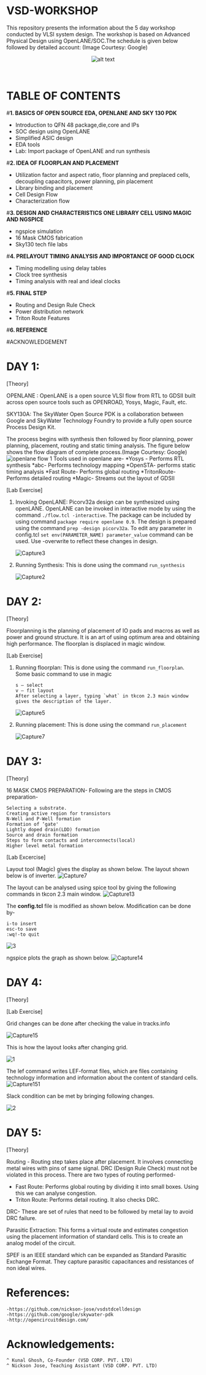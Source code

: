 # ****VSD-WORKSHOP****
This repository presents the information about the 5 day workshop conducted by VLSI system design. The workshop is based on Advanced Physical Design using OpenLANE/SOC.The schedule is given below followed by detailed account:
(Image Courtesy: Google) 
<p align="center">
<img src="https://github.com/shrutimary15/VSD-workshop/blob/main/photo_2021-01-23_19-54-03.jpg" 
alt="alt text"  >
<p/>
<br/>

# **TABLE OF CONTENTS**

  #**1. BASICS OF OPEN SOURCE EDA, OPENLANE AND SKY 130 PDK**
  * Introduction to QFN 48 package,die,core and IPs
  * SOC design using OpenLANE
  * Simplified ASIC design
  * EDA tools
  * Lab: Import package of OpenLANE and run synthesis
  
  #**2. IDEA OF FLOORPLAN AND PLACEMENT**
  * Utilization factor and aspect ratio, floor planning and preplaced cells, decoupling capacitors, power planning, pin placement
  * Library binding and placement
  * Cell Design Flow
  * Characterization flow
  
  #**3. DESIGN AND CHARACTERISTICS ONE LIBRARY CELL USING MAGIC AND NGSPICE**
  * ngspice simulation
  * 16 Mask CMOS fabrication
  * Sky130 tech file labs
  
  #**4. PRELAYOUT TIMING ANALYSIS AND IMPORTANCE OF GOOD CLOCK**
  * Timing modelling using delay tables
  * Clock tree synthesis
  * Timing analysis with real and ideal clocks
  
  #**5. FINAL STEP**
  * Routing and Design Rule Check
  * Power distribution network 
  * Triton Route Features
  
  #**6. REFERENCE**
  
  #ACKNOWLEDGEMENT
  
  
  
  # DAY 1:
 [Theory]
 
  OPENLANE : OpenLANE is a open source VLSI flow from RTL to GDSII built across open source tools such as OPENROAD, Yosys, Magic, Fault, etc.
  
  SKY130A: The SkyWater Open Source PDK is a collaboration between Google and SkyWater Technology Foundry to provide a fully open source Process Design Kit.
  
  The process begins with synthesis then followed by floor planning, power planning, placement, routing and static timing analysis. The figure below shows the flow diagram of     complete process.(Image Courtesy: Google)
  ![openlane flow 1](https://user-images.githubusercontent.com/77826778/105610075-7fe30880-5dd3-11eb-8927-1b4b084010de.png)
  Tools used in openlane are-
   *Yosys - Performs RTL synthesis
   *abc- Performs technology mapping
   *OpenSTA- performs static timing analysis
   *Fast Route- Performs global routing
   *TritonRoute- Performs detailed routing
   *Magic- Streams out the layout of GDSII
  
  [Lab Exercise]
  
 1. Invoking OpenLANE: Picorv32a design can be synthesized using openLANE. OpenLANE can be invoked in interactive mode by using the command ```./flow.tcl -interactive```.  The       package can be included by using command ```package require openlane 0.9```. The design is prepared using the command ```prep -design picorv32a```. To edit any parameter in     config.tcl ```set env(PARAMETER_NAME) parameter_value``` command can be used. Use -overwrite to reflect these changes in design.
 
      ![Capture3](https://user-images.githubusercontent.com/77826778/105609006-5d99bc80-5dcc-11eb-9915-9001fb5c6189.PNG)


 2. Running Synthesis: This is done using the command ```run_synthesis```
 
      ![Capture2](https://user-images.githubusercontent.com/77826778/105607225-9e410800-5dc3-11eb-9516-fe645dad0811.PNG)
  
  # DAY 2:
  [Theory]
   
   Floorplanning is the planning of placement of IO pads and macros as well as power and ground structure. It is an art of using optimum area and obtaining high performance.
   The floorplan is displaced in magic window.      
    
    
  [Lab Exercise]
  
  1. Running floorplan: This is done using the command ```run_floorplan```.
     Some basic command to use in magic 
           
         s – select
         v — fit layout
         After selecting a layer, typing `what` in tkcon 2.3 main window gives the description of the layer.
  
     ![Capture5](https://user-images.githubusercontent.com/77826778/105608789-2676db80-5dcb-11eb-9fa6-a9d24774f71d.PNG)
  
  2. Running placement: This is done using the command ```run_placement```
  
     ![Capture7](https://user-images.githubusercontent.com/77826778/105609360-cd10ab80-5dce-11eb-8f66-cf04798b1279.PNG)
  
  # DAY 3:
  [Theory]
   
   16 MASK CMOS PREPARATION-
   Following are the steps in CMOS preparation-
   
    Selecting a substrate.
    Creating active region for transistors
    N-Well and P-Well formation
    Formation of ‘gate'
    Lightly doped drain(LDD) formation
    Source and drain formation
    Steps to form contacts and interconnects(local)
    Higher level metal formation
    
    
   [Lab Excercise]
   
   Layout tool (Magic) gives the display as shown below. The layout shown below is of inverter.
   ![Capture7](https://user-images.githubusercontent.com/77826778/106092070-9979ac80-6153-11eb-8f37-c66d251d6ee6.PNG)
   
   
   The layout can be analysed using spice tool by giving the following commands in tkcon 2.3 main window.
   ![Capture13](https://user-images.githubusercontent.com/77826778/106092274-f5443580-6153-11eb-9401-ce0d9e8390dd.PNG)
   
   The **config.tcl** file is modified as shown below. Modification can be done by-
     
    i-to insert
    esc-to save
    :wq!-to quit 
    
   ![3](https://user-images.githubusercontent.com/77826778/106151760-b4274200-61a2-11eb-94dc-ebe82f5ecea0.PNG)
   
   ngspice plots the graph as shown below.
   ![Capture14](https://user-images.githubusercontent.com/77826778/106092360-21f84d00-6154-11eb-92ef-93401b5c7e86.PNG)
    
   # DAY 4:
   [Theory]
   
   [Lab Exercise]
   
   Grid changes can be done after checking the value in tracks.info
   
   ![Capture15](https://user-images.githubusercontent.com/77826778/106150340-40d10080-61a1-11eb-9df7-bc89d7fc6263.PNG)
    
   This is how the layout looks after changing grid. 
   
   ![1](https://user-images.githubusercontent.com/77826778/106150354-4595b480-61a1-11eb-895e-c677b100ca9b.PNG)
    
   The lef command writes LEF-format files, which are files containing technology information and information about the content of standard cells.
   ![Capture151](https://user-images.githubusercontent.com/77826778/106150371-4a5a6880-61a1-11eb-8346-55bf77769083.PNG)
   
   Slack condition can be met by bringing following changes.
   
   ![2](https://user-images.githubusercontent.com/77826778/106151882-d8831e80-61a2-11eb-9d26-60bff8f9837d.PNG)
   
   # DAY 5:
   [Theory]
   
   Routing - Routing step takes place after placement. It involves connecting metal wires with pins of same signal. DRC (Design Rule Check) must not be violated in this process.    There are two types of routing performed-
   - Fast Route: Performs global routing by dividing it into small boxes. Using this we can analyse congestion.
   - Triton Route: Performs detail routing. It also checks DRC.
   
   DRC- These are set of rules that need to be followed by metal lay to avoid DRC failure.
   
   Parasitic Extraction: This forms a virtual route and estimates congestion using the placement information of standard cells. This is to create an analog model of the circuit.
   
   SPEF is an IEEE standard which can be expanded as Standard Parasitic Exchange Format. They capture parasitic capacitances and resistances of non ideal wires.
   
   # References:
    -https://github.com/nickson-jose/vsdstdcelldesign
    -https://github.com/google/skywater-pdk
    -http://opencircuitdesign.com/
   
   # Acknowledgements:
    ^ Kunal Ghosh, Co-Founder (VSD CORP. PVT. LTD)
    ^ Nickson Jose, Teaching Assistant (VSD CORP. PVT. LTD)

   
   
   
   
   
   
   
   
   
   
   
   
   
  
 
